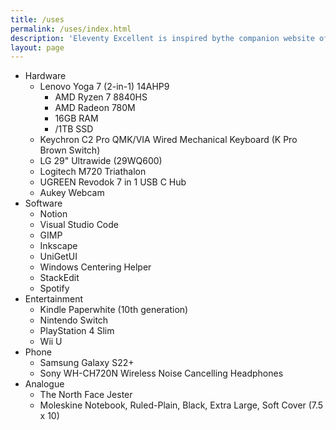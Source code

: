 ```yaml
---
title: /uses
permalink: /uses/index.html
description: 'Eleventy Excellent is inspired bythe companion website of Andy Bell’s talk "Be the browser’s mentor, not its micromanager".'
layout: page
---
```


<ul>
    <li>Hardware
    <ul>
    <li>Lenovo Yoga 7 (2-in-1) 14AHP9
    <ul>
    <li>AMD Ryzen 7 8840HS</li>
    <li>AMD Radeon 780M</li>
    <li>16GB RAM</li>
    <li>/1TB SSD</li>
    </ul>
    </li>
    <li>Keychron C2 Pro QMK/VIA Wired Mechanical Keyboard (K Pro Brown Switch)</li>
    <li>LG 29" Ultrawide (29WQ600)</li>
    <li>Logitech M720 Triathalon</li>
    <li>UGREEN Revodok 7 in 1 USB C Hub</li>
    <li>Aukey Webcam</li>
    </ul>
    </li>
    <li>Software
    <ul>
    <li>Notion</li>
    <li>Visual Studio Code</li>
    <li>GIMP</li>
    <li>Inkscape</li>
    <li>UniGetUI</li>
    <li>Windows Centering Helper</li>
    <li>StackEdit</li>
    <li>Spotify</li>
    </ul>
    </li>
    <li>Entertainment
    <ul>
    <li>Kindle Paperwhite (10th generation)</li>
    <li>Nintendo Switch</li>
    <li>PlayStation 4 Slim</li>
    <li>Wii U</li>
    </ul>
    </li>
    <li> Phone
    <ul>
    <li>Samsung Galaxy S22+</li>
    <li>Sony WH-CH720N Wireless Noise Cancelling Headphones</li>
    </ul>
    </li>
    <li>Analogue
    <ul>
    <li>The North Face Jester</li>
    <li>Moleskine Notebook, Ruled-Plain, Black, Extra Large, Soft Cover (7.5 x 10)</li>
    </ul>
    </li>
    </ul>
    
    
